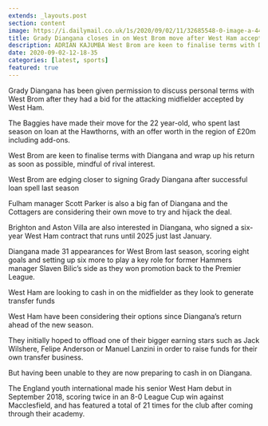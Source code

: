 ```yaml
---
extends: _layouts.post
section: content
image: https://i.dailymail.co.uk/1s/2020/09/02/11/32685548-0-image-a-44_1599044337802.jpg 
title: Grady Diangana closes in on West Brom move after West Ham accepted £20m bid 
description: ADRIAN KAJUMBA West Brom are keen to finalise terms with Diangana and wrap up his return as soon as possible, mindful of rival interest from the likes of Fulham and Aston Villa. 
date: 2020-09-02-12-18-35 
categories: [latest, sports] 
featured: true 
--- 
```

Grady Diangana has been given permission to discuss personal terms with West Brom after they had a bid for the attacking midfielder accepted by West Ham.

The Baggies have made their move for the 22 year-old, who spent last season on loan at the Hawthorns, with an offer worth in the region of £20m including add-ons.

West Brom are keen to finalise terms with Diangana and wrap up his return as soon as possible, mindful of rival interest.

West Brom are edging closer to signing Grady Diangana after successful loan spell last season

Fulham manager Scott Parker is also a big fan of Diangana and the Cottagers are considering their own move to try and hijack the deal.

Brighton and Aston Villa are also interested in Diangana, who signed a six-year West Ham contract that runs until 2025 just last January.

Diangana made 31 appearances for West Brom last season, scoring eight goals and setting up six more to play a key role for former Hammers manager Slaven Bilic’s side as they won promotion back to the Premier League.

West Ham are looking to cash in on the midfielder as they look to generate transfer funds

West Ham have been considering their options since Diangana’s return ahead of the new season.

They initially hoped to offload one of their bigger earning stars such as Jack Wilshere, Felipe Anderson or Manuel Lanzini in order to raise funds for their own transfer business.

But having been unable to they are now preparing to cash in on Diangana.

The England youth international made his senior West Ham debut in September 2018, scoring twice in an 8-0 League Cup win against Macclesfield, and has featured a total of 21 times for the club after coming through their academy.

